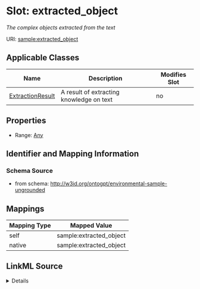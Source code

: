 

# Slot: extracted_object


_The complex objects extracted from the text_



URI: [sample:extracted_object](http://w3id.org/ontogpt/environmental-sample-ungrounded/extracted_object)



<!-- no inheritance hierarchy -->





## Applicable Classes

| Name | Description | Modifies Slot |
| --- | --- | --- |
| [ExtractionResult](ExtractionResult.md) | A result of extracting knowledge on text |  no  |







## Properties

* Range: [Any](Any.md)





## Identifier and Mapping Information







### Schema Source


* from schema: http://w3id.org/ontogpt/environmental-sample-ungrounded




## Mappings

| Mapping Type | Mapped Value |
| ---  | ---  |
| self | sample:extracted_object |
| native | sample:extracted_object |




## LinkML Source

<details>
```yaml
name: extracted_object
description: The complex objects extracted from the text
from_schema: http://w3id.org/ontogpt/environmental-sample-ungrounded
rank: 1000
alias: extracted_object
owner: ExtractionResult
domain_of:
- ExtractionResult
range: Any
inlined: true

```
</details>